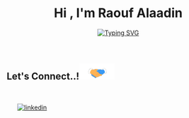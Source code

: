 
<h1 align="center"><b>Hi , I'm Raouf Alaadin </b></h1>


<p align="center">
<a href="https://git.io/typing-svg"><img src="https://readme-typing-svg.herokuapp.com?font=Fira+Code&weight=600&duration=4000&pause=1000&color=EDF723&center=true&vCenter=true&width=435&lines=Self-taught+Back-End+Developer;ITI+9+month+scholarship+student;Active+Learner%2FResearcher;.NET+and+Node.js+%F0%9F%91%8D;Now%2C+Let's+start+our+new+project+!" alt="Typing SVG" /></a>
</p>


<br>

<p align="center">


## <b> Let's Connect..!</b><img src="https://github.com/0xAbdulKhalid/0xAbdulKhalid/raw/main/assets/mdImages/handshake.gif" width ="80">
<br>
<div align='left'>

<ul>


<a href="https://www.linkedin.com/in/raoufalaadin/" target="_blank">
<img src="https://img.shields.io/badge/linkedin: RaoufAlaadin-%2300acee.svg?color=405DE6&style=for-the-badge&logo=linkedin&logoColor=white" alt=linkedin style="margin-bottom: 5px;"/>
</a>



</ul>
</div>

